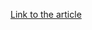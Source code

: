 [Link to the article](https://thehackernews.com/2025/06/weekly-recap-chrome-0-day-data-wipers.html)
